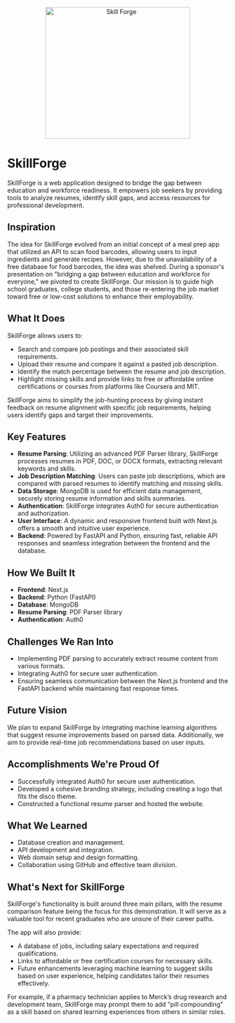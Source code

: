 <p align="center">
  <img src="public\images\logo.svg" alt="Skill Forge" width="330" height="300"/>
</p>


# SkillForge
SkillForge is a web application designed to bridge the gap between education and workforce readiness. It empowers job seekers by providing tools to analyze resumes, identify skill gaps, and access resources for professional development. 

## Inspiration

The idea for SkillForge evolved from an initial concept of a meal prep app that utilized an API to scan food barcodes, allowing users to input ingredients and generate recipes. However, due to the unavailability of a free database for food barcodes, the idea was shelved. During a sponsor's presentation on "bridging a gap between education and workforce for everyone," we pivoted to create SkillForge. Our mission is to guide high school graduates, college students, and those re-entering the job market toward free or low-cost solutions to enhance their employability.

## What It Does

SkillForge allows users to:
- Search and compare job postings and their associated skill requirements.
- Upload their resume and compare it against a pasted job description.
- Identify the match percentage between the resume and job description.
- Highlight missing skills and provide links to free or affordable online certifications or courses from platforms like Coursera and MIT.
  
SkillForge aims to simplify the job-hunting process by giving instant feedback on resume alignment with specific job requirements, helping users identify gaps and target their improvements.

## Key Features

- **Resume Parsing**: Utilizing an advanced PDF Parser library, SkillForge processes resumes in PDF, DOC, or DOCX formats, extracting relevant keywords and skills.
- **Job Description Matching**: Users can paste job descriptions, which are compared with parsed resumes to identify matching and missing skills.
- **Data Storage**: MongoDB is used for efficient data management, securely storing resume information and skills summaries.
- **Authentication**: SkillForge integrates Auth0 for secure authentication and authorization.
- **User Interface**: A dynamic and responsive frontend built with Next.js offers a smooth and intuitive user experience.
- **Backend**: Powered by FastAPI and Python, ensuring fast, reliable API responses and seamless integration between the frontend and the database.

## How We Built It

- **Frontend**: Next.js
- **Backend**: Python (FastAPI)
- **Database**: MongoDB
- **Resume Parsing**: PDF Parser library
- **Authentication**: Auth0

## Challenges We Ran Into

- Implementing PDF parsing to accurately extract resume content from various formats.
- Integrating Auth0 for secure user authentication.
- Ensuring seamless communication between the Next.js frontend and the FastAPI backend while maintaining fast response times.

## Future Vision

We plan to expand SkillForge by integrating machine learning algorithms that suggest resume improvements based on parsed data. Additionally, we aim to provide real-time job recommendations based on user inputs.

## Accomplishments We're Proud Of

- Successfully integrated Auth0 for secure user authentication.
- Developed a cohesive branding strategy, including creating a logo that fits the disco theme.
- Constructed a functional resume parser and hosted the website.

## What We Learned

- Database creation and management.
- API development and integration.
- Web domain setup and design formatting.
- Collaboration using GitHub and effective team division.

## What's Next for SkillForge

SkillForge's functionality is built around three main pillars, with the resume comparison feature being the focus for this demonstration. It will serve as a valuable tool for recent graduates who are unsure of their career paths. 

The app will also provide:
- A database of jobs, including salary expectations and required qualifications.
- Links to affordable or free certification courses for necessary skills.
- Future enhancements leveraging machine learning to suggest skills based on user experience, helping candidates tailor their resumes effectively.

For example, if a pharmacy technician applies to Merck’s drug research and development team, SkillForge may prompt them to add "pill compounding" as a skill based on shared learning experiences from others in similar roles.


